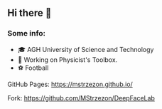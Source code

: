 ## Hi there 👋
### Some info:
- :mortar_board: AGH University of Science and Technology 
- 🔭 Working on Physicist's Toolbox.
- :soccer: Football 

GitHub Pages: https://mstrzezon.github.io/

Fork: https://github.com/MStrzezon/DeepFaceLab
